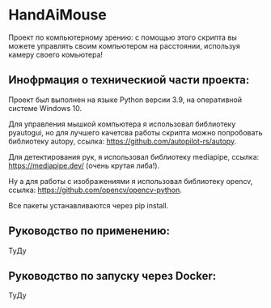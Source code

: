 # HandAiMouse
Проект по компьютерному зрению: с помощью этого скрипта вы можете управлять своим компьютером на расстоянии, используя камеру своего комьютера!

## Инофрмация о техническиой части проекта:
Проект был выполнен на языке Python версии 3.9, на оперативной системе Windows 10.

Для управления мышкой компьютера я использовал библиотеку pyautogui, но для лучшего качетсва работы скрипта можно попробовать библиотеку autopy, ссылка: https://github.com/autopilot-rs/autopy.

Для детектирования рук, я использовал библиотеку mediapipe, ссылка: https://mediapipe.dev/ (очень крутая либа!).

Ну а для работы с изображениями я использовал библиотеку opencv, ссылка: https://github.com/opencv/opencv-python.

Все пакеты устанавливаются через pip install.

## Руководство по применению:
ТуДу

## Руководство по запуску через Docker:
ТуДу
